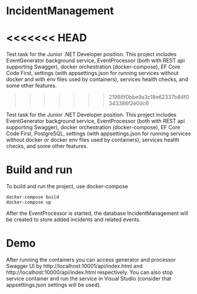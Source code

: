 # IncidentManagement
<<<<<<< HEAD
=======
Test task for the Junior .NET Developer position. This project includes EventGenerator background service, EventProcessor (both with REST api supporting Swagger), docker orchestration (docker-compose), EF Core Code First, settings (with appsettings.json for running services without docker and with env files used by containers), services health checks, and some other features.
>>>>>>> 21986f0bbe9a3c18e62337b84f0343386f2e0dc6

Test task for the Junior .NET Developer position. This project includes EventGenerator background service, EventProcessor (both with REST api supporting Swagger), docker orchestration (docker-compose), EF Core Code First, PostgreSQL, settings (with appsettings.json for running services without docker or docker env files used by containers), services health checks, and some other features.

# Build and run

To build and run the project, use docker-compose

```
docker-compose build
docker-compose up
```

After the EventProcessor is started, the database IncidentManagement will be created to store added incidents and related events.

# Demo

After running the containers you can access generator and processor Swagger UI by http://localhost:10001/api/index.html and http://localhost:10000/api/index.html respectively.
You can also stop service container and run the service in Visual Studio (consider that appsettings.json settings will be used).
